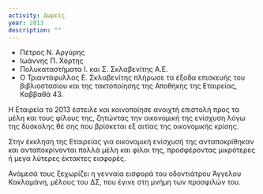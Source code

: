 ```yaml
---
activity: Δωρεές
year: 2013
description: ""
---
```


- Πέτρος Ν. Αργύρης
- Ιωάννης Π. Χόρτης
- Πολυκαταστήματα Ι. και Σ. Σκλαβενίτης Α.Ε.
- Ο Τριαντάφυλλος Ε. Σκλαβενίτης πλήρωσε τα έξοδα επισκευής του βιβλιοστασίου και της τακτοποίησης της Αποθήκης της Εταιρείας, Καββαθά 43.

Η Εταιρεία το 2013 έστειλε και κοινοποίησε ανοιχτή επιστολή προς τα μέλη και τους φίλους της, ζητώντας την οικονομική της ενίσχυση λόγω της δύσκολης θέ σης που βρίσκεται εξ αιτίας της οικονομικής κρίσης.

Στην έκκληση της Εταιρείας για οικονομική ενίσχυσή της ανταποκρίθηκαν και ανταποκρίνονται πολλά μέλη και φίλοι της, προσφέροντας μικρότερες ή μεγα λύτερες έκτακτες εισφορές.

Ανάμεσά τους ξεχωρίζει η γενναία εισφορά του οδοντιάτρου Άγγελου Κακλαμάνη, μέλους του ΔΣ, που έγινε στη μνήμη των προσφιλών του.
